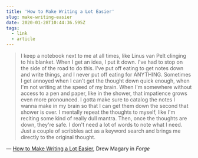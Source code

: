 ```yaml
---
title: 'How to Make Writing a Lot Easier'
slug: make-writing-easier
date: 2020-01-28T10:44:36.595Z
tags:
  - link
  - article
---
```


> I keep a notebook next to me at all times, like Linus van Pelt clinging to his blanket. When I get an idea, I put it down. I've had to stop on the side of the road to do this. I've put off eating to get notes down and write things, and I never put off eating for ANYTHING. Sometimes I get annoyed when I can't get the thought down quick enough, when I'm not writing at the speed of my brain. When I'm somewhere without access to a pen and paper, like in the shower, that impatience grows even more pronounced. I gotta make sure to catalog the notes I wanna make in my brain so that I can get them down the second that shower is over. I mentally repeat the thoughts to myself, like I'm reciting some kind of really dull mantra. Then, once the thoughts are down, they're safe. I don't need a lot of words to note what I need. Just a couple of scribbles act as a keyword search and brings me directly to the original thought.

&mdash; [How to Make Writing a Lot Easier](https://forge.medium.com/how-to-write-10-000-words-a-week-a7c63d97ea79), Drew Magary in _Forge_
